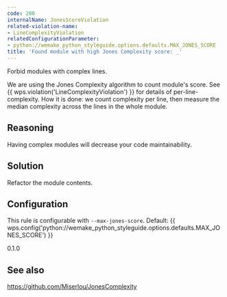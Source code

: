 ```yaml
---
code: 200
internalName: JonesScoreViolation
related-violation-name:
- LineComplexityViolation
relatedConfigurationParameter:
- python://wemake_python_styleguide.options.defaults.MAX_JONES_SCORE
title: 'Found module with high Jones Complexity score: _'
---
```


Forbid modules with complex lines.

We are using the Jones Complexity algorithm to count module's score. See
{{ wps.violation('LineComplexityViolation') }} for details of per-line-complexity. How it
is done: we count complexity per line, then measure the median
complexity across the lines in the whole module.

## Reasoning
Having complex modules will decrease your code maintainability.

## Solution
Refactor the module contents.

## Configuration
This rule is configurable with `--max-jones-score`. Default:
{{ wps.config('python://wemake_python_styleguide.options.defaults.MAX_JONES_SCORE') }}

<div class="versionadded">

0.1.0

</div>

## See also
<https://github.com/Miserlou/JonesComplexity>